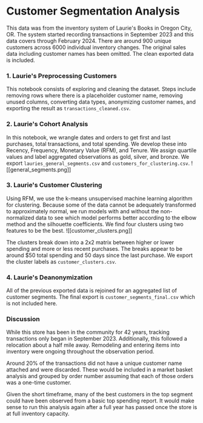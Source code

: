 # Customer Segmentation Analysis
This data was from the inventory system of Laurie's Books in Oregon City, OR. The system started recording transactions in September 2023 and this data covers through February 2024. There are around 900 unique customers across 6000 individual inventory changes. The original sales data including customer names has been omitted. The clean exported data is included. 
### 1. Laurie's Preprocessing Customers
This notebook consists of exploring and cleaning the dataset. Steps include removing rows where there is a placeholder customer name, removing unused columns, converting data types, anonymizing customer names, and exporting the result as `transactions_cleaned.csv`. 
### 2. Laurie's Cohort Analysis
In this notebook, we wrangle dates and orders to get first and last purchases, total transactions, and total spending. We develop these into Recency, Frequency, Monetary Value (RFM), and Tenure. We assign quartile values and label aggregated observations as gold, silver, and bronze. We export `lauries_general_segments.csv` and `customers_for_clustering.csv`. 
![[general_segments.png]]
### 3. Laurie's Customer Clustering
Using RFM, we use the k-means unsupervised machine learning algorithm for clustering. Because some of the data cannot be adequately transformed to approximately normal, we run models with and without the non-normalized data to see which model performs better according to the elbow method and the silhouette coefficients. We find four clusters using two features to be the best. 
![[customer_clusters.png]]

The clusters break down into a 2x2 matrix between higher or lower spending and more or less recent purchases. The breaks appear to be around $50 total spending and 50 days since the last purchase. We export the cluster labels as `customer_clusters.csv`. 
### 4. Laurie's Deanonymization
All of the previous exported data is rejoined for an aggregated list of customer segments. The final export is `customer_segments_final.csv` which is not included here. 
### Discussion
While this store has been in the community for 42 years, tracking transactions only began in September 2023. Additionally, this followed a relocation about a half mile away. Remodeling and entering items into inventory were ongoing throughout the observation period. 

Around 20% of the transactions did not have a unique customer name attached and were discarded. These would be included in a market basket analysis and grouped by order number assuming that each of those orders was a one-time customer. 

Given the short timeframe, many of the best customers in the top segment could have been observed from a basic top spending report. It would make sense to run this analysis again after a full year has passed once the store is at full inventory capacity. 
